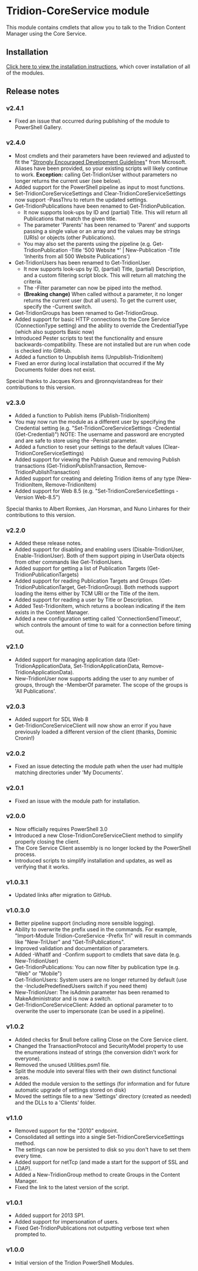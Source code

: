 # Tridion-CoreService module

This module contains cmdlets that allow you to talk to the Tridion Content Manager using the Core Service.

## Installation

[Click here to view the installation instructions](https://github.com/pkjaer/tridion-powershell-modules/), which cover installation of all of the modules.

## Release notes

### v2.4.1

- Fixed an issue that occurred during publishing of the module to PowerShell Gallery.

### v2.4.0

- Most cmdlets and their parameters have been reviewed and adjusted to fit the "[Strongly Encouraged Development Guidelines](https://msdn.microsoft.com/en-us/library/dd878270%28v=vs.85%29.aspx)" from Microsoft.
  Aliases have been provided, so your existing scripts will likely continue to work. 
  **Exception:** calling Get-TridionUser without parameters no longer returns the current user (see below).
- Added support for the PowerShell pipeline as input to most functions.
- Set-TridionCoreServiceSettings and Clear-TridionCoreServiceSettings now support -PassThru to return the updated settings.
- Get-TridionPublications have been renamed to Get-TridionPublication.
  - It now supports look-ups by ID and (partial) Title. This will return all Publications that match the given title.
  - The parameter 'Parents' has been renamed to 'Parent' and supports passing a single value or an array and the values may be strings (URIs) or objects (other Publications).
  - You may also set the parents using the pipeline (e.g. Get-TridionPublication -Title '500 Website *' | New-Publication -Title 'Inherits from all 500 Website Publications')
- Get-TridionUsers has been renamed to Get-TridionUser.
  - It now supports look-ups by ID, (partial) Title, (partial) Description, and a custom filtering script block. This will return all matching the criteria.
  - The -Filter parameter can now be piped into the method.
  - **(Breaking change)** When called without a parameter, it no longer returns the current user (but all users). To get the current user, specify the -Current switch.
- Get-TridionGroups has been renamed to Get-TridionGroup.
- Added support for basic HTTP connections to the Core Service (ConnectionType setting) and the ability to override the CredentialType (which also supports Basic now)
- Introduced Pester scripts to test the functionality and ensure backwards-compatibility. These are not installed but are run when code is checked into GitHub.
- Added a function to Unpublish items (Unpublish-TridionItem)
- Fixed an error during local installation that occurred if the My Documents folder does not exist.

Special thanks to Jacques Kors and @ronnqvistandreas for their contributions to this version.

### v2.3.0

- Added a function to Publish items (Publish-TridionItem)
- You may now run the module as a different user by specifying the Credential setting (e.g. "Set-TridionCoreServiceSettings -Credential (Get-Credential)")
  NOTE: The username and password are encrypted and are safe to store using the -Persist parameter.
- Added a function to reset your settings to the default values (Clear-TridionCoreServiceSettings)
- Added support for viewing the Publish Queue and removing Publish transactions (Get-TridionPublishTransaction, Remove-TridionPublishTransaction)
- Added support for creating and deleting Tridion items of any type (New-TridionItem, Remove-TridionItem)
- Added support for Web 8.5 (e.g. "Set-TridionCoreServiceSettings -Version Web-8.5")

Special thanks to Albert Romkes, Jan Horsman, and Nuno Linhares for their contributions to this version.

### v2.2.0

- Added these release notes.
- Added support for disabling and enabling users (Disable-TridionUser, Enable-TridionUser).
  Both of them support piping in UserData objects from other commands like Get-TridionUsers.
- Added support for getting a list of Publication Targets (Get-TridionPublicationTargets)
- Added support for reading Publication Targets and Groups (Get-TridionPublicationTarget, Get-TridionGroup).
  Both methods support loading the items either by TCM URI or the Title of the item.
- Added support for reading a user by Title or Description.
- Added Test-TridionItem, which returns a boolean indicating if the item exists in the Content Manager.
- Added a new configuration setting called 'ConnectionSendTimeout', which controls the amount of time to wait for a connection before timing out.

### v2.1.0

- Added support for managing application data (Get-TridionApplicationData, Set-TridionApplicationData, Remove-TridionApplicationData).
- New-TridionUser now supports adding the user to any number of groups, through the -MemberOf parameter. The scope of the groups is 'All Publications'.

### v2.0.3

- Added support for SDL Web 8
- Get-TridionCoreServiceClient will now show an error if you have previously loaded a different version of the client (thanks, Dominic Cronin!)

### v2.0.2

- Fixed an issue detecting the module path when the user had multiple matching directories under 'My Documents'.

### v2.0.1

- Fixed an issue with the module path for installation.

### v2.0.0

- Now officially requires PowerShell 3.0
- Introduced a new Close-TridionCoreServiceClient method to simplify properly closing the client.
- The Core Service Client assembly is no longer locked by the PowerShell process.
- Introduced scripts to simplify installation and updates, as well as verifying that it works.

### v1.0.3.1

- Updated links after migration to GitHub.

### v1.0.3.0

- Better pipeline support (including more sensible logging).
- Ability to overwrite the prefix used in the commands.
  For example, "Import-Module Tridion-CoreService -Prefix Tri" will result in commands like "New-TriUser" and "Get-TriPublications".
- Improved validation and documentation of parameters.
- Added -WhatIf and -Confirm support to cmdlets that save data (e.g. New-TridionUser)
- Get-TridionPublications: You can now filter by publication type (e.g. "Web" or "Mobile")
- Get-TridionUsers: System users are no longer returned by default (use the -IncludePredefinedUsers switch if you need them)
- New-TridionUser: The isAdmin parameter has been renamed to MakeAdministrator and is now a switch.
- Get-TridionCoreServiceClient: Added an optional parameter to  to overwrite the user to impersonate (can be used in a pipeline).

### v1.0.2

- Added checks for $null before calling Close on the Core Service client.
- Changed the TransactionProtocol and SecurityModel property to use the enumerations instead of strings (the conversion didn't work for everyone).
- Removed the unused Utilities.psm1 file.
- Split the module into several files with their own distinct functional areas.
- Added the module version to the settings (for information and for future automatic upgrade of settings stored on disk)
- Moved the settings file to a new 'Settings' directory (created as needed) and the DLLs to a 'Clients' folder.

### v1.1.0

- Removed support for the "2010" endpoint.
- Consolidated all settings into a single Set-TridionCoreServiceSettings method.
- The settings can now be persisted to disk so you don't have to set them every time.
- Added support for netTcp (and made a start for the support of SSL and LDAP).
- Added a New-TridionGroup method to create Groups in the Content Manager.
- Fixed the link to the latest version of the script.

### v1.0.1

- Added support for 2013 SP1.
- Added support for impersonation of users.
- Fixed Get-TridionPublications not outputting verbose text when prompted to.

### v1.0.0

- Initial version of the Tridion PowerShell Modules.
